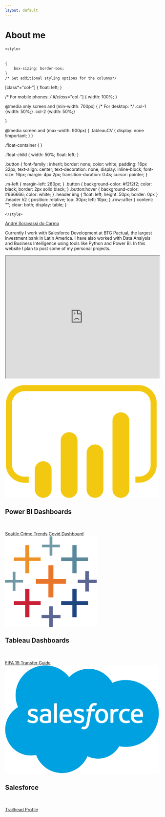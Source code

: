 ```yaml
---
layout: default
---
```



# About me
<script type="text/javascript" src="https://platform.linkedin.com/badges/js/profile.js" async defer></script>
<head>
    
    
    <style>
    
    
    {
        box-sizing: border-box;
    }
    /* Set additional styling options for the columns*/
[class*="col-"] {
  float: left;
}


/* For mobile phones: */
#[class*="col-"] {
  width: 100%;
}


@media only screen and (min-width: 700px) {
  /* For desktop: */
  .col-1 {width: 50%;}
  .col-2 {width: 50%;}

}

@media screen and (max-width: 900px) {
    .tableauCV {
        display: none !important;
    }
}



.float-container {
}

.float-child {
    width: 50%;
    float: left;
}  

        
.button {
  font-family : inherit;
  border: none;
  color: white;
  padding: 16px 32px;
  text-align: center;
  text-decoration: none;
  display: inline-block;
  font-size: 16px;
  margin: 4px 2px;
  transition-duration: 0.4s;
  cursor: pointer;
}

.m-left {
  margin-left: 280px;
}
.button {
  background-color: #f2f2f2; 
  color: black; 
  border: 2px solid black;
}
.button:hover {
  background-color: #666666;
  color: white;
}
.header img {
  float: left;
  height: 50px;
  border: 0px
}
.header h2 {
  position: relative;
  top: 30px;
  left: 10px;
}
.row::after {
  content: "";
  clear: both;
  display: table;
}

    </style>
 </head>

 <body>
 <section class = "inner">
    <div class="row">
        <div class="col-1">
            <p><div class="LI-profile-badge"  data-version="v1" data-size="medium" data-locale="en_US" data-type="horizontal" data-theme="light" data-vanity="andrescarmo"><a class="LI-simple-link" href='https://br.linkedin.com/in/andrescarmo?trk=profile-badge' target = "_blank">André Soravassi do Carmo</a></div></p>
        </div>
        <div class="col-2">
            <p>Currently I work with Salesforce Development at BTG Pactual, the largest investment bank in Latin America.
I have also worked with Data Analysis and Business Intelligence using tools like Python and Power BI.
In this website I plan to post some of my personal projects.</p>
        </div>
    </div>
 </section>
 </body>
<section class = "inner-larger">
<iframe src="https://public.tableau.com/views/Resume_16027318713720/Dashboard1?:embed=yes&:display_count=yes&:showVizHome=no" width = '100%' height = '400px'></iframe>
</section>



<a name="Projects"></a>
<div class="header">
  <img src="pbi.png" alt="logo" />
  <h2>Power BI Dashboards</h2>
</div>
<br><br>
<a href="./seattle-crime.html" class="button">Seattle Crime Trends</a>
<a href="./covid-dashboard.html" class="button">Covid Dashboard</a>

<div class="header">
  <img src="tableau.png" alt="logo" />
  <h2>Tableau Dashboards</h2>
</div>
<br><br>
<a href="./fifa19.html" class="button">FIFA 19 Transfer Guide</a>

<div class="header">
  <img src="sfdc.png" alt="logo" />
  <h2>Salesforce</h2>
</div>
<br><br>
<a href="https://trailblazer.me/id/soravassi" target="_blank" class="button">Trailhead Profile</a>
